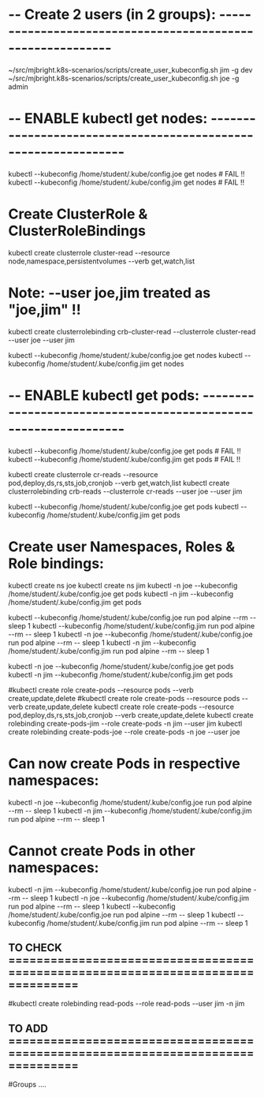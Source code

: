 
# -- Create 2 users (in 2 groups): -----------------------------------------------------------
  ~/src/mjbright.k8s-scenarios/scripts/create_user_kubeconfig.sh jim -g dev
  ~/src/mjbright.k8s-scenarios/scripts/create_user_kubeconfig.sh joe -g admin

# -- ENABLE kubectl get nodes: ---------------------------------------------------------------
  kubectl --kubeconfig /home/student/.kube/config.joe get nodes # FAIL !!
  kubectl --kubeconfig /home/student/.kube/config.jim get nodes # FAIL !!

  # Create ClusterRole & ClusterRoleBindings
  kubectl create clusterrole cluster-read --resource node,namespace,persistentvolumes --verb get,watch,list

  # Note: --user joe,jim treated as "joe,jim" !!
  kubectl create clusterrolebinding crb-cluster-read --clusterrole cluster-read --user joe --user jim

  kubectl --kubeconfig /home/student/.kube/config.joe get nodes
  kubectl --kubeconfig /home/student/.kube/config.jim get nodes

# -- ENABLE kubectl get pods: ----------------------------------------------------------------
  kubectl --kubeconfig /home/student/.kube/config.joe get pods # FAIL !!
  kubectl --kubeconfig /home/student/.kube/config.jim get pods # FAIL !!

  kubectl create clusterrole cr-reads --resource pod,deploy,ds,rs,sts,job,cronjob --verb get,watch,list
  kubectl create clusterrolebinding crb-reads --clusterrole cr-reads --user joe --user jim

  kubectl --kubeconfig /home/student/.kube/config.joe get pods
  kubectl --kubeconfig /home/student/.kube/config.jim get pods

# Create user Namespaces, Roles & Role bindings:
  kubectl create ns joe
  kubectl create ns jim
  kubectl -n joe --kubeconfig /home/student/.kube/config.joe get pods
  kubectl -n jim --kubeconfig /home/student/.kube/config.jim get pods

  kubectl        --kubeconfig /home/student/.kube/config.joe run pod alpine --rm -- sleep 1
  kubectl        --kubeconfig /home/student/.kube/config.jim run pod alpine --rm -- sleep 1
  kubectl -n joe --kubeconfig /home/student/.kube/config.joe run pod alpine --rm -- sleep 1
  kubectl -n jim --kubeconfig /home/student/.kube/config.jim run pod alpine --rm -- sleep 1

  kubectl -n joe --kubeconfig /home/student/.kube/config.joe get pods
  kubectl -n jim --kubeconfig /home/student/.kube/config.jim get pods

  #kubectl create role create-pods --resource pods --verb create,update,delete 
  #kubectl create role create-pods --resource pods --verb create,update,delete
  kubectl create role create-pods --resource pod,deploy,ds,rs,sts,job,cronjob --verb create,update,delete
  kubectl create rolebinding create-pods-jim --role create-pods -n jim --user jim
  kubectl create rolebinding create-pods-joe --role create-pods -n joe --user joe

  # Can now create Pods in respective namespaces:
  kubectl -n joe --kubeconfig /home/student/.kube/config.joe run pod alpine --rm -- sleep 1
  kubectl -n jim --kubeconfig /home/student/.kube/config.jim run pod alpine --rm -- sleep 1

  # Cannot  create Pods in other namespaces:
  kubectl -n jim --kubeconfig /home/student/.kube/config.joe run pod alpine --rm -- sleep 1
  kubectl -n joe --kubeconfig /home/student/.kube/config.jim run pod alpine --rm -- sleep 1
  kubectl        --kubeconfig /home/student/.kube/config.joe run pod alpine --rm -- sleep 1
  kubectl        --kubeconfig /home/student/.kube/config.jim run pod alpine --rm -- sleep 1

## TO CHECK ================================================================================
#kubectl create rolebinding read-pods --role read-pods --user jim -n jim

## TO ADD   ================================================================================
#Groups ....



